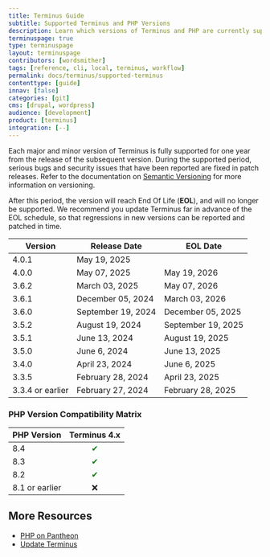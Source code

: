 ```yaml
---
title: Terminus Guide
subtitle: Supported Terminus and PHP Versions
description: Learn which versions of Terminus and PHP are currently supported.
terminuspage: true
type: terminuspage
layout: terminuspage
contributors: [wordsmither]
tags: [reference, cli, local, terminus, workflow]
permalink: docs/terminus/supported-terminus
contenttype: [guide]
innav: [false]
categories: [git]
cms: [drupal, wordpress]
audience: [development]
product: [terminus]
integration: [--]
---
```


Each major and minor version of Terminus is fully supported for one year from the release of the subsequent version. During the supported period, serious bugs and security issues that have been reported are fixed in patch releases. Refer to the documentation on [Semantic Versioning](https://semver.org/) for more information on versioning.

After this period, the version will reach End Of Life (**EOL**), and will no longer be supported. We recommend you update Terminus far in advance of the EOL schedule, so that regressions in new versions can be reported and patched in time.

| Version          | Release Date       | EOL Date           |
|------------------|--------------------|--------------------|
| 4.0.1            | May 19, 2025       |                    |
| 4.0.0            | May 07, 2025       | May 19, 2026       |
| 3.6.2            | March 03, 2025     | May 07, 2026       |
| 3.6.1            | December 05, 2024  | March 03, 2026     |
| 3.6.0            | September 19, 2024 | December 05, 2025  |
| 3.5.2            | August 19, 2024    | September 19, 2025 |
| 3.5.1            | June 13, 2024      | August 19, 2025    |
| 3.5.0            | June 6, 2024       | June 13, 2025      |
| 3.4.0            | April 23, 2024     | June 6, 2025       |
| 3.3.5            | February 28, 2024  | April 23, 2025     |
| 3.3.4 or earlier | February 27, 2024  | February 28, 2025  |


### PHP Version Compatibility Matrix

| PHP Version |            Terminus 4.x            |
| ---------- |:----------------------------------:|
| 8.4 | <span style="color:green">✔</span> |
| 8.3 | <span style="color:green">✔</span> |
| 8.2 | <span style="color:green">✔</span> |
| 8.1 or earlier |                 ❌                  |

## More Resources

- [PHP on Pantheon](/guides/php)
- [Update Terminus](/terminus/updates)
